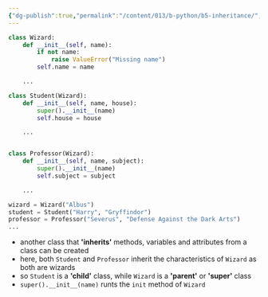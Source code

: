 ```yaml
---
{"dg-publish":true,"permalink":"/content/013/b-python/b5-inheritance/","noteIcon":"1","created":"2025-08-20T10:54:31.893+01:00","updated":"2025-08-21T09:11:12.635+01:00"}
---
```


```python
class Wizard:
    def __init__(self, name):
        if not name:
            raise ValueError("Missing name")
        self.name = name

    ...

class Student(Wizard):
    def __init__(self, name, house):
        super().__init__(name)
        self.house = house

    ...


class Professor(Wizard):
    def __init__(self, name, subject):
        super().__init__(name)
        self.subject = subject

    ...

wizard = Wizard("Albus")
student = Student("Harry", "Gryffindor")
professor = Professor("Severus", "Defense Against the Dark Arts")
...
```

- another class that **'inherits'** methods, variables and attributes from a class can be created
- here, both `Student` and `Professor` inherit the characteristics of `Wizard` as both are wizards
- so `Student` is a **'child'** class, while `Wizard` is a **'parent'** or **'super'** class
- `super().__init__(name)` runts the `init` method of `Wizard`

